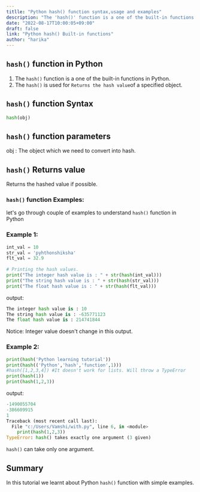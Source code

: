 ```yaml
---
titlle: "Python hash() function syntax,usage and examples"
description: "The 'hash()' function is a one of the built-in functions in Python"
date: "2022-08-17T10:00:05+09:00"
draft: false
link: "Python hash() Built-in functions"
author: "harika"
---
```


## `hash()` function in Python

1. The `hash()` function is a one of the built-in functions in Python.
2. The `hash()` is used for `Returns the hash value`of a specified object.

## `hash()` function Syntax 

```Python
hash(obj)
```
## `hash()` function parameters

obj : The object which we need to convert into hash.

## `hash()` Returns value

Returns the hashed value if possible. 

### `hash()` function Examples:

let's go through couple of examples to understand `hash()` function in Python

### Example 1:

```Python
int_val = 10
str_val = 'pyhthonshiksha'
flt_val = 32.9
 
# Printing the hash values.
print("The integer hash value is : " + str(hash(int_val)))
print("The string hash value is : " + str(hash(str_val)))
print("The float hash value is : " + str(hash(flt_val)))
```
output:

```Python
The integer hash value is : 10
The string hash value is : -635771123
The float hash value is : 214741844
```
Notice:
Integer value doesn't change in this output.

### Example 2:

```Python
print(hash('Python learning tutorial'))
print(hash(('Python','hash','function',1)))
#hash([1,2,3,4]) #It doesn't work for lists. Will throw a TypeError
print(hash(1))
print(hash(1,2,3))
```
output:

```Python
-1490055704
-386609915
1
Traceback (most recent call last):
  File "c:/Users/Vamshi/with.py", line 6, in <module>
    print(hash(1,2,3))
TypeError: hash() takes exactly one argument (3 given)
```
`hash()` can take only one argument.


## Summary
In this tutorial we learnt about Python `hash()` function with simple examples.